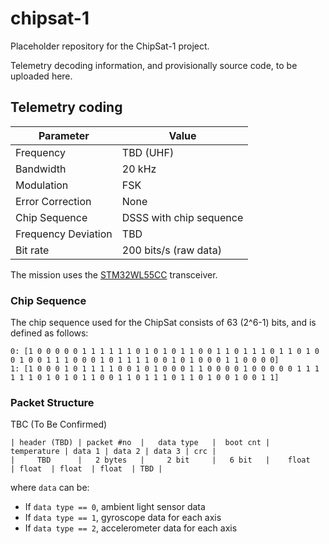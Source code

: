 # chipsat-1

Placeholder repository for the ChipSat-1 project.

Telemetry decoding information, and provisionally source code, to be uploaded here.

## Telemetry coding

| Parameter        | Value                   |
|------------------|-------------------------|
| Frequency        | TBD (UHF)               |
| Bandwidth        | 20 kHz                  |
| Modulation       | FSK                     |
| Error Correction | None                    |
| Chip Sequence    | DSSS with chip sequence |
| Frequency Deviation | TBD                  |
| Bit rate         | 200 bits/s (raw data)   |

The mission uses the [STM32WL55CC](https://www.st.com/en/microcontrollers-microprocessors/stm32wl55cc.html) transceiver.

### Chip Sequence
The chip sequence used for the ChipSat consists of 63 (2^6-1) bits, and is defined as follows:
```
0: [1 0 0 0 0 0 1 1 1 1 1 1 0 1 0 1 0 1 1 0 0 1 1 0 1 1 1 0 1 1 0 1 0 0 1 0 0 1 1 1 0 0 0 1 0 1 1 1 1 0 0 1 0 1 0 0 0 1 1 0 0 0 0]
1: [1 0 0 0 1 0 1 1 1 1 0 0 1 0 1 0 0 0 1 1 0 0 0 0 1 0 0 0 0 0 1 1 1 1 1 1 0 1 0 1 0 1 1 0 0 1 1 0 1 1 1 0 1 1 0 1 0 0 1 0 0 1 1]
```

### Packet Structure

TBC (To Be Confirmed)
```
| header (TBD) | packet #no  |   data type   |  boot cnt |  temperature | data 1 | data 2 | data 3 | crc |
|     TBD      |   2 bytes   |     2 bit     |   6 bit   |    float     | float  | float  | float  | TBD |
```
where `data` can be:
- If `data type == 0`, ambient light sensor data
- If `data type == 1`, gyroscope data for each axis
- If `data type == 2`, accelerometer data for each axis
